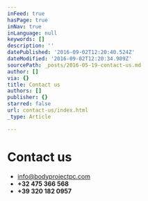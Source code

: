```yaml
---
inFeed: true
hasPage: true
inNav: true
inLanguage: null
keywords: []
description: ''
datePublished: '2016-09-02T12:20:40.524Z'
dateModified: '2016-09-02T12:20:34.909Z'
sourcePath: _posts/2016-05-19-contact-us.md
author: []
via: {}
title: Contact us
authors: []
publisher: {}
starred: false
url: contact-us/index.html
_type: Article

---
```

# Contact us

* info@bodyprojectpc.com
* **+32 475 366 568**
* **+39 320 182 0957**